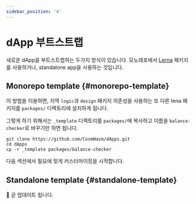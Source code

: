```yaml
---
sidebar_position: '4'
---
```


# dApp 부트스트랩

새로운 dApp을 부트스트랩하는 두가지 방식이 있습니다. 모노레포에서 [Lerna](https://lerna.js.org/) 패키지를 사용하거나, standalone app을 사용하는 것입니다.

## Monorepo template {#monorepo-template}

이 방법을 이용하면, 지역 `logic`과 `design` 패키지 의존성을 사용하는 또 다른 lena 패키지를 `packages/` 디렉토리에 설치하게 됩니다.

그렇게 하기 위해서는 `_template` 디렉토리를 `packages/`에 복사하고 이름을 `balance-checker`로 바꾸기만 하면 됩니다.

```shell
git clone https://github.com/CosmWasm/dApps.git
cd dApps
cp -r _template packages/balance-checker
```

다음 섹션에서 필요에 맞게 커스터마이징을 시작합니다.

## Standalone template {#standalone-template}

👷 곧 업데이트 됩니다.
